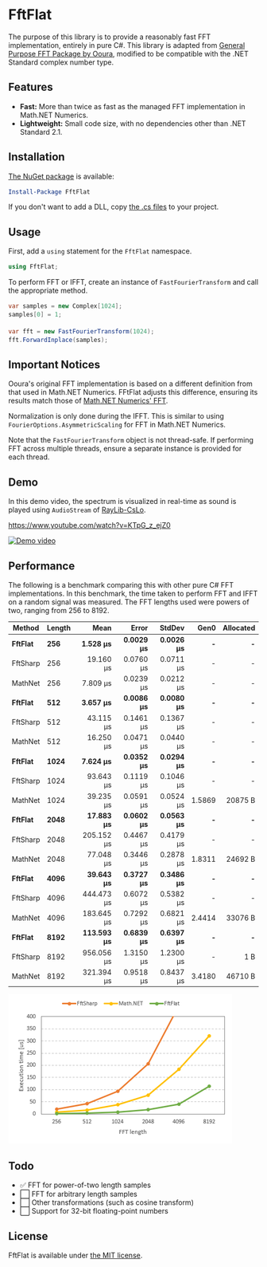 # FftFlat

The purpose of this library is to provide a reasonably fast FFT implementation, entirely in pure C#.
This library is adapted from [General Purpose FFT Package by Ooura](https://www.kurims.kyoto-u.ac.jp/~ooura/fft.html), modified to be compatible with the .NET Standard complex number type.



## Features

* __Fast:__ More than twice as fast as the managed FFT implementation in Math.NET Numerics.
* __Lightweight:__ Small code size, with no dependencies other than .NET Standard 2.1.



## Installation

[The NuGet package](https://www.nuget.org/packages/FftFlat) is available:

```ps1
Install-Package FftFlat
```

If you don't want to add a DLL, copy [the .cs files](https://github.com/sinshu/fftflat/tree/main/FftFlat) to your project.



## Usage

First, add a `using` statement for the `FftFlat` namespace.

```cs
using FftFlat;
```

To perform FFT or IFFT, create an instance of `FastFourierTransform` and call the appropriate method.

```cs
var samples = new Complex[1024];
samples[0] = 1;

var fft = new FastFourierTransform(1024);
fft.ForwardInplace(samples);
```



## Important Notices

Ooura's original FFT implementation is based on a different definition from that used in Math.NET Numerics. FFtFlat adjusts this difference, ensuring its results match those of [Math.NET Numerics' FFT](https://numerics.mathdotnet.com/api/MathNet.Numerics.IntegralTransforms/Fourier.htm).

Normalization is only done during the IFFT.
This is similar to using `FourierOptions.AsymmetricScaling` for FFT in Math.NET Numerics.

Note that the `FastFourierTransform` object is not thread-safe.
If performing FFT across multiple threads, ensure a separate instance is provided for each thread.



## Demo

In this demo video, the spectrum is visualized in real-time as sound is played using `AudioStream` of [RayLib-CsLo](https://github.com/NotNotTech/Raylib-CsLo).

https://www.youtube.com/watch?v=KTpG_z_ejZ0  

[![Demo video](https://img.youtube.com/vi/KTpG_z_ejZ0/0.jpg)](https://www.youtube.com/watch?v=KTpG_z_ejZ0)



## Performance

The following is a benchmark comparing this with other pure C# FFT implementations.
In this benchmark, the time taken to perform FFT and IFFT on a random signal was measured.
The FFT lengths used were powers of two, ranging from 256 to 8192.

| Method   | Length | Mean       | Error     | StdDev    | Gen0   | Allocated |
|--------- |------- |-----------:|----------:|----------:|-------:|----------:|
| **FftFlat**  | **256**    |   **1.528 μs** | **0.0029 μs** | **0.0026 μs** |      **-** |         **-** |
| FftSharp | 256    |  19.160 μs | 0.0760 μs | 0.0711 μs |      - |         - |
| MathNet  | 256    |   7.809 μs | 0.0239 μs | 0.0212 μs |      - |         - |
| **FftFlat**  | **512**    |   **3.657 μs** | **0.0086 μs** | **0.0080 μs** |      **-** |         **-** |
| FftSharp | 512    |  43.115 μs | 0.1461 μs | 0.1367 μs |      - |         - |
| MathNet  | 512    |  16.250 μs | 0.0471 μs | 0.0440 μs |      - |         - |
| **FftFlat**  | **1024**   |   **7.624 μs** | **0.0352 μs** | **0.0294 μs** |      **-** |         **-** |
| FftSharp | 1024   |  93.643 μs | 0.1119 μs | 0.1046 μs |      - |         - |
| MathNet  | 1024   |  39.235 μs | 0.0591 μs | 0.0524 μs | 1.5869 |   20875 B |
| **FftFlat**  | **2048**   |  **17.883 μs** | **0.0602 μs** | **0.0563 μs** |      **-** |         **-** |
| FftSharp | 2048   | 205.152 μs | 0.4467 μs | 0.4179 μs |      - |         - |
| MathNet  | 2048   |  77.048 μs | 0.3446 μs | 0.2878 μs | 1.8311 |   24692 B |
| **FftFlat**  | **4096**   |  **39.643 μs** | **0.3727 μs** | **0.3486 μs** |      **-** |         **-** |
| FftSharp | 4096   | 444.473 μs | 0.6072 μs | 0.5382 μs |      - |         - |
| MathNet  | 4096   | 183.645 μs | 0.7292 μs | 0.6821 μs | 2.4414 |   33076 B |
| **FftFlat**  | **8192**   | **113.593 μs** | **0.6839 μs** | **0.6397 μs** |      **-** |         **-** |
| FftSharp | 8192   | 956.056 μs | 1.3150 μs | 1.2300 μs |      - |       1 B |
| MathNet  | 8192   | 321.394 μs | 0.9518 μs | 0.8437 μs | 3.4180 |   46710 B |

![A graphical plot of the table above.](plot.png)



## Todo

* ✅ FFT for power-of-two length samples
* ⬜ FFT for arbitrary length samples
* ⬜ Other transformations (such as cosine transform)
* ⬜ Support for 32-bit floating-point numbers



## License

FftFlat is available under [the MIT license](LICENSE.md).
